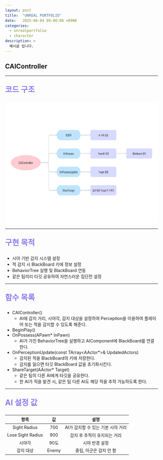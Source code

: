 ```yaml
---
layout: post
title:  "UNREAL PORTFOLIO"
date:   2025-06-04 09:00:00 +0900
categories:
  - unrealportfolio
  - character
description: >
  예시글 입니다.
---
```

## CAIController

---

<p style = "color:#8f7cee; font-size:25px; font-weight:bold">
코드 구조
</p>

<img src = "/assets/img/unrealportfolio/CAIController.png" width = "1500" height = "400">

---

<p style = "color:#8f7cee; font-size:25px; font-weight:bold">
구현 목적
</p>

- 시야 기반 감지 시스템 설정
- 적 감지 시 BlackBoard 키에 정보 설정
- BehaviorTree 실행 및 BlackBoard 연동
- 같은 팀끼리 타깃 공유하여 자연스러운 집단전 설정

---

<p style = "color:#8f7cee; font-size:25px; font-weight:bold">
함수 목록
</p>

- CAIController()
  - AI에 감지 거리, 시야각, 감지 대상을 설정하여 Perception을 이용하여 플레이어 또는 적을 감지할 수 있도록 해준다.
- BeginPlay()
- OnPossess(APawn* InPawn)
  - AI가 가진 BehaviorTree을 실행하고 AIComponent에 BlackBoard를 연결한다.
- OnPerceptionUpdate(const TArray<AActor*>& UpdatedActors)
  - 감지된 적을 BlackBoard의 키에 저장한다.
  - 감지를 잃으면 타깃 BlackBoard 값을 초기화시킨다.
- ShareTarget(AActor* Target)
  - 같은 팀의 다른 AI에게 타깃을 공유한다.
  - 한 AI가 적을 발견 시, 같은 팀 다른 AI도 해당 적을 추적 가능하도록 한다.

---

<p style = "color:#8f7cee; font-size:25px; font-weight:bold">
AI 설정 값
</p>

| 항목 | 값 | 설명 |
|:-------:|:------:|:------:|
| Sight Radius | 700 | AI가 감지할 수 있는 기본 시야 거리 |
| Lose Sight Radius | 900 | 감지 후 추적이 유지되는 거리 |
| 시야각 | 90도 | 시야 반경 설정 |
| 감지 대상 | Enemy | 중립, 아군은 감지 안 함 |
